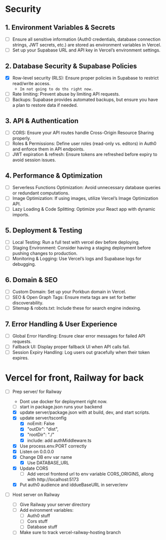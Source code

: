 # Security

## 1. Environment Variables & Secrets

- [ ] Ensure all sensitive information (Auth0 credentials, database connection strings, JWT secrets, etc.) are stored as environment variables in Vercel.
- [ ] Set up your Supabase URL and API key in Vercel’s environment settings.

## 2. Database Security & Supabase Policies

- [x] Row-level security (RLS): Ensure proper policies in Supabase to restrict read/write access.
  - `Im not going to do ths right now.`
- [ ] Rate limiting: Prevent abuse by limiting API requests.
- [ ] Backups: Supabase provides automated backups, but ensure you have a plan to restore data if needed.

## 3. API & Authentication

- [ ] CORS: Ensure your API routes handle Cross-Origin Resource Sharing properly.
- [ ] Roles & Permissions: Define user roles (read-only vs. editors) in Auth0 and enforce them in API endpoints.
- [ ] JWT expiration & refresh: Ensure tokens are refreshed before expiry to avoid session issues.

## 4. Performance & Optimization

- [ ] Serverless Functions Optimization: Avoid unnecessary database queries or redundant computations.
- [ ] Image Optimization: If using images, utilize Vercel’s Image Optimization API.
- [ ] Lazy Loading & Code Splitting: Optimize your React app with dynamic imports.

## 5. Deployment & Testing

- [ ] Local Testing: Run a full test with vercel dev before deploying.
- [ ] Staging Environment: Consider having a staging deployment before pushing changes to production.
- [ ] Monitoring & Logging: Use Vercel’s logs and Supabase logs for debugging.

## 6. Domain & SEO

- [ ] Custom Domain: Set up your Porkbun domain in Vercel.
- [ ] SEO & Open Graph Tags: Ensure meta tags are set for better discoverability.
- [ ] Sitemap & robots.txt: Include these for search engine indexing.

## 7. Error Handling & User Experience

- [ ] Global Error Handling: Ensure clear error messages for failed API requests.
- [ ] Fallback UI: Display proper fallback UI when API calls fail.
- [ ] Session Expiry Handling: Log users out gracefully when their token expires.

# Vercel for front, Railway for back

- [ ] Prep server/ for Railway

  - Dont use docker for deployment right now.
  - [ ] start in package.json runs your backend
  - [x] update server/package.json with at build, dev, and start scripts.
  - [x] update server/tsconfig
    - [x] noEmit: False
    - [x] "outDir": "dist",
    - [x] "rootDir": "./"
    - [x] include: add authMiddleware.ts
  - [x] Use process.env.PORT correctly
  - [x] Listen on 0.0.0.0
  - [x] Change DB env var name
    - [x] Use DATABASE_URL
  - [x] Update CORS
    - [ ] Add vercel frontend url to env variable CORS_ORIGINS, allong with http://localhost:5173
  - [x] Put auth0 audience and iddueBaseURL in server/env

- [ ] Host server on Railway
  - [ ] Give Railway your server directory
  - [ ] Add evironment variables:
    - [ ] Auth0 stuff
    - [ ] Cors stuff
    - [ ] Database stuff
  - [ ] Make sure to track vercel-railway-hosting branch
